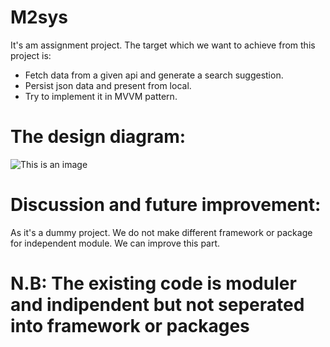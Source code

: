 # M2sys
It's am assignment project. The target which we want to achieve from this project is:
- Fetch data from a given api and generate a search suggestion.
- Persist json data and present from local.
- Try to implement it in MVVM pattern.

# The design diagram:
![This is an image](https://whimsical.com/high-level-system-design-6ZbJd5Nu2euC4sKRNPM7xY)

# Discussion and future improvement:
As it's a dummy project. We do not make different framework or package for independent module. We can improve this part.

# N.B: The existing code is moduler and indipendent but not seperated into framework or packages
